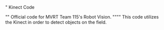" Kinect Code

"" Official code for MVRT Team 115's Robot Vision.
"""" This code utilizes the Kinect in order to detect objects on the field.

